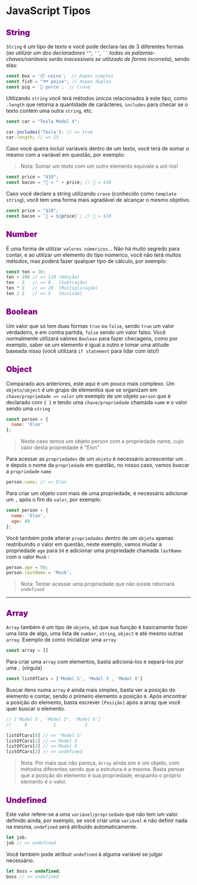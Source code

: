# JavaScript Tipos
<style>
  .sub-title {
    font-weight: 900;
    color: purple;
  }
</style>

## <span class="sub-title">String</span>
`String` é um tipo de texto e você pode declara-las de 3 diferentes formas *(ao utilizar um dos declaradores `""`, `''`, ` `` ` todas as palavras-chaves/variáveis serão inacessíveis se utilizado de forma incorreta)*, sendo elas:
```javascript
const box = '📦 caixa';  // Aspas simples
const fish = "🐟 peixe"; // Aspas duplas
const pig = `🐷 porco`;  // Crase
``` 
Utilizando `string` você terá métodos únicos relacionados à este tipo, como `.length` que retorna a quantidade de carácteres, `includes` para checar se o texto contém uma outra `string`, etc.
```javascript
const car = "Tesla Model X";

car.includes('Tesla'); // => true
car.length; // => 13
```
Caso você queira incluir variáveis dentro de um texto, você terá de somar o mesmo com a variável em questão, por exemplo:

> Nota: Somar um texto com um outro elemento equivale a uni-los!

```javascript
const price = "$10";
const bacon = "🥓 = " + price; // 🥓 = $10
```
Caso você declare a string utilizando `crase` (conhecido como `template string`), você tem uma forma mais agradável de alcançar o mesmo objetivo.
```javascript
const price = "$10";
const bacon = `🥓 = ${price}`; // 🥓 = $10
```

## <span class="sub-title">Number</span>
É uma forma de utilizar `valores númericos`... Não há muito segredo para contar, e ao utilizar um elemento do tipo númerico, você não terá muitos métodos, mas poderá fazer qualquer tipo de cálculo, por exemplo:
```javascript
const ten = 10;
ten + 100 // => 110 (Adição)
ten - 2   // => 8   (Subtração)
ten * 2   // => 20  (Multiplicação)
ten / 2   // => 5   (Divisão)
```
## <span class="sub-title">Boolean</span>
Um valor que só tem duas formas `true` ou `false`, sendo `true` um valor verdadeiro, e em contra partida, `false` sendo um valor falso. Você normalmente utilizará valores `Boolean` para fazer checagens, como por exemplo, saber se um elemento é igual a outro e tomar uma atitude baseada nisso (você utilizará `if statement` para lidar com isto!)

## <span class="sub-title">Object</span>
Comparado aos anteriores, este aqui é um pouco mais complexo. Um `objeto/object` é um grupo de elementos que se organizam em `chave/propriedade => valor` um exemplo de um objeto `person` que é declarado com `{ }` e tendo uma `chave/propriedade` chamada `name` e o valor sendo uma `string`
```javascript
const person = {
  name: 'Elon'
};
```
> Neste caso temos um objeto person com a propriedade name, cujo valor desta propreidade é "Elon"

Para acessar as `propriedades` de um `objeto` é necessário acrescentar um `.` e depois o nome da `propriedade` em questão, no nosso caso, vamos buscar a `propriedade` `name`
```javascript
person.name; // => Elon
```
Para criar um objeto com mais de uma propriedade, é necessário adicionar um `,` após o fim do `valor`, por exemplo:
```javascript
const person = {
  name: 'Elon',
  age: 49
};
```
Você também pode alterar `propriedades` dentro de um `objeto` apenas reatribuindo o valor em questão, neste exemplo, vamos mudar a propriedade `age` para `50` e adicionar uma propriedade chamada `lastName` com o valor `Musk` :
```javascript
person.age = 50;
person.lastName = 'Musk';
```
> Nota: Tentar acessar uma propriedade que não existe retornará `undefined`
****
## <span class="sub-title">Array</span>
`Array` também é um tipo de `objeto`, só que sua função é basicamente fazer uma lista de algo, uma lista de `number`, `string`, `object` e até mesmo outras `array`. Exemplo de como inicializar uma `array`
```javascript
const array = []
```
Para criar uma `array` com elementos, basta adicioná-los e separá-los por uma `,` (vírgula)
```javascript
const listOfCars = ['Model S', 'Model 3', 'Model X']
```
Buscar itens numa `array` é ainda mais simples, basta ver a posição do elemento e contar, sendo o primeiro elemento a posição `0`. Após encontrar a posição do elemento, basta escrever `[Posição]` após a array que você quer buscar o elemento.
```javascript
// ['Model S', 'Model 3', 'Model X']
//     0          1           2

listOfCars[0] // => 'Model S'
listOfCars[1] // => Model 3
listOfCars[2] // => Model X
listOfCars[3] // => undefined
```

> Nota: Por mais que não pareça, `Array` ainda sim é um objeto, com métodos diferentes sendo que a estrutura é a mesma. Basta pensar que a posição do elemento é sua propriedade, enquanto o próprio elemento é o valor.

## <span class="sub-title">Undefined</span>
Este valor refere-se a uma `variável/propriedade` que não tem um valor definido ainda, por exemplo, se você criar uma `variável` e não definir nada na mesma, `undefined` será atribuido automaticamente.
```javascript
let job;
job // => undefined
```
Você também pode atribuir `undefined` à alguma variável se julgar necessário.
```javascript
let boss = undefined;
boss // => undefined
```